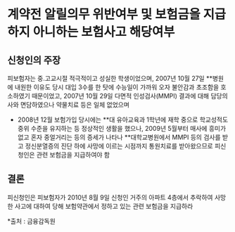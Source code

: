 # 계약전 알릴의무 위반여부 및 보험금을 지급하지 아니하는 보험사고 해당여부

## 신청인의 주장
피보험자는 중․고교시절 적극적이고 성실한 학생이었으며, 2007년 10월 27일 **병원에 내원한 이유도 당시 대입 3수를 한 탓에 수능일이 가까워 오자 불안감과 초조함을 호소하였기 때문이었고, 2007년 10월 29일 다면적 인성검사(MMPI) 결과에 대해 담당의사와 면담하였으나 약물치료 등은 일체 없었으며 

* 2008년 12월 보험가입 당시에는 **대 유아교육과 1학년에 재학 중으로 학교성적도 중위 수준을 유지하는 등 정상적인 생활을 했으나, 2009년 5월부터 매사에 흥미가 없고 혼자 중얼거리는 등의 증세가 나타나 **대학교병원에서 MMPI 등의 검사를 받고 정신분열증의 진단 하에 사망에 이르는 시점까지 통원치료를 받아왔으므로 피신청인은 관련 보험금을 지급하여야 함  
 

## 결론
피신청인은 피보험자가 2010년 8월 9일 신청인 거주의 아파트 4층에서 추락하여 사망한 사고에 대하여 당해 보험약관에서 정하고 있는 관련 보험금을 지급하라

*출처 : 금융감독원